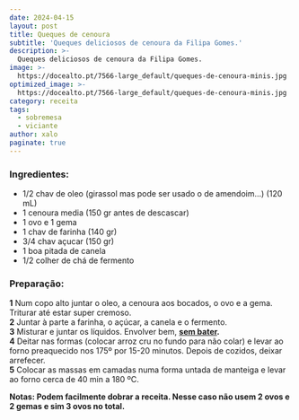 ```yaml
---
date: 2024-04-15
layout: post
title: Queques de cenoura
subtitle: 'Queques deliciosos de cenoura da Filipa Gomes.'
description: >-
  Queques deliciosos de cenoura da Filipa Gomes.
image: >-
  https://docealto.pt/7566-large_default/queques-de-cenoura-minis.jpg
optimized_image: >-
  https://docealto.pt/7566-large_default/queques-de-cenoura-minis.jpg
category: receita
tags:
  - sobremesa
  - viciante
author: xalo
paginate: true
---
```


### Ingredientes:  
* 1/2 chav de oleo (girassol mas pode ser usado o de amendoim...) (120 mL)  
* 1 cenoura media (150 gr antes de descascar)  
* 1 ovo e 1 gema  
* 1 chav de farinha (140 gr)  
* 3/4 chav açucar (150 gr)  
* 1 boa pitada de canela  
* 1/2 colher de chá de fermento    

### Preparação:  
**1** Num copo alto juntar o oleo, a cenoura aos bocados, o ovo e a gema. Triturar até estar super cremoso.  
**2** Juntar à parte a farinha, o açúcar, a canela e o fermento.  
**3** Misturar e juntar os líquidos. Envolver bem, **<ins>sem bater</ins>.**  
**4** Deitar nas formas (colocar arroz cru no fundo para não colar) e levar ao forno preaquecido nos 175º por 15-20 minutos. Depois de cozidos, deixar arrefecer.  
**5** Colocar as massas em camadas numa forma untada de manteiga e levar ao forno cerca de 40 min a 180 ºC.  

**Notas: Podem facilmente dobrar a receita. Nesse caso não usem 2 ovos e 2 gemas e sim 3 ovos no total.**  